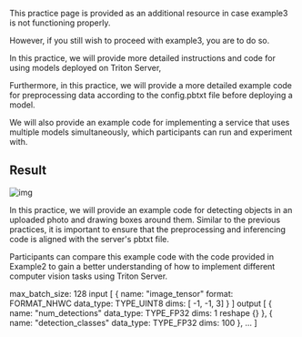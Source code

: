 This practice page is provided as an additional resource in case example3 is not functioning properly. 

However, if you still wish to proceed with example3, you are to do so.

In this practice, we will provide more detailed instructions and code for using models deployed on Triton Server, 


Furthermore, in this practice, we will provide a more detailed example code for preprocessing data according to the config.pbtxt file before deploying a model. 

We will also provide an example code for implementing a service that uses multiple models simultaneously, which participants can run and experiment with.


## Result

![img](https://user-images.githubusercontent.com/30370933/236799782-25f9a702-7d6c-40f7-9cc1-807e4ed03d5c.jpg)


In this practice, we will provide an example code for detecting objects in an uploaded photo and drawing boxes around them. Similar to the previous practices, it is important to ensure that the preprocessing and inferencing code is aligned with the server's pbtxt file.

Participants can compare this example code with the code provided in Example2 to gain a better understanding of how to implement different computer vision tasks using Triton Server. 

max_batch_size: 128
input [
  {
    name: "image_tensor"
    format: FORMAT_NHWC
    data_type: TYPE_UINT8
    dims: [ -1, -1, 3]
  }
]
output [
  {
    name: "num_detections"
    data_type: TYPE_FP32
    dims: 1
    reshape {}
  },
  {
    name: "detection_classes"
    data_type: TYPE_FP32
    dims: 100
  },
...
]

